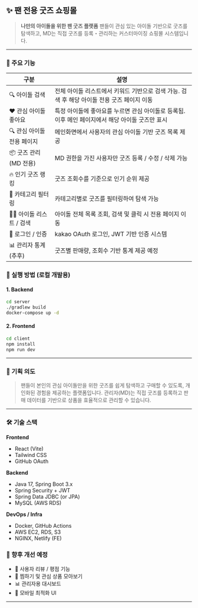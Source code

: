 ## ✨ 팬 전용 굿즈 쇼핑몰
> **나만의 아이돌을 위한 팬 굿즈 플랫폼**
> 팬들이 관심 있는 아이돌 기반으로 굿즈를 탐색하고, MD는 직접 굿즈를 등록・관리하는 커스터마이징 쇼핑몰 시스템입니다.
---
### 📌 주요 기능
| 구분                 | 설명                                |
| ------------------ | --------------------------------- |
| 🔍 아이돌 검색 | 전체 아이돌 리스트에서 키워드 기반으로 검색 가능. 검색 후 해당 아이돌 전용 굿즈 페이지 이동 |
| ♥️ 관심 아이돌 좋아요 | 특정 아이돌에 좋아요를 누르면 관심 아이돌로 등록됨. 이후 메인 페이지에서 해당 아이돌 굿즈만 표시 |
| 🔍 관심 아이돌 전용 페이지  | 메인화면에서 사용자의 관심 아이돌 기반 굿즈 목록 제공  |
| 📦 굿즈 관리 (MD 전용)   | MD 권한을 가진 사용자만 굿즈 등록 / 수정 / 삭제 가능 |
| 🔥 인기 굿즈 랭킹        | 굿즈 조회수를 기준으로 인기 순위 제공             |
| 🧾 카테고리 필터링        | 카테고리별로 굿즈를 필터링하여 탐색 가능            |
| 🧑‍🎤 아이돌 리스트 / 검색 | 아이돌 전체 목록 조회, 검색 및 클릭 시 전용 페이지 이동 |
| 🔐 로그인 / 인증        | kakao OAuth 로그인, JWT 기반 인증 시스템   |
| 📊 관리자 통계 (추후)     | 굿즈별 판매량, 조회수 기반 통계 제공 예정          |



### 🚀 실행 방법 (로컬 개발용)

#### 1. Backend

```bash
cd server
./gradlew build
docker-compose up -d
```

#### 2. Frontend

```bash
cd client
npm install
npm run dev
```

---

### 🙌 기획 의도

> 팬들이 본인의 관심 아이돌만을 위한 굿즈를 쉽게 탐색하고 구매할 수 있도록, 개인화된 경험을 제공하는 플랫폼입니다.
> 관리자(MD)는 직접 굿즈를 등록하고 판매 데이터를 기반으로 상품을 효율적으로 관리할 수 있습니다.

---

### 🛠️ 기술 스택

**Frontend**

* React (Vite)
* Tailwind CSS
* GitHub OAuth

**Backend**

* Java 17, Spring Boot 3.x
* Spring Security + JWT
* Spring Data JDBC (or JPA)
* MySQL (AWS RDS)

**DevOps / Infra**

* Docker, GitHub Actions
* AWS EC2, RDS, S3
* NGINX, Netlify (FE)


### 📢 향후 개선 예정

* 💬 사용자 리뷰 / 평점 기능
* 💖 찜하기 및 관심 상품 모아보기
* 📊 관리자용 대시보드
* 📱 모바일 최적화 UI

---
